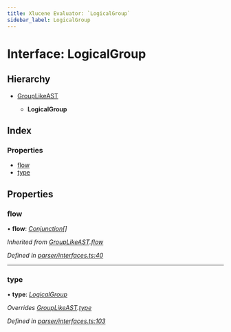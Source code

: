 ```yaml
---
title: Xlucene Evaluator: `LogicalGroup`
sidebar_label: LogicalGroup
---
```


# Interface: LogicalGroup

## Hierarchy

* [GroupLikeAST](grouplikeast.md)

  * **LogicalGroup**

## Index

### Properties

* [flow](logicalgroup.md#flow)
* [type](logicalgroup.md#type)

## Properties

###  flow

• **flow**: *[Conjunction](conjunction.md)[]*

*Inherited from [GroupLikeAST](grouplikeast.md).[flow](grouplikeast.md#flow)*

*Defined in [parser/interfaces.ts:40](https://github.com/terascope/teraslice/blob/0ae31df4/packages/xlucene-evaluator/src/parser/interfaces.ts#L40)*

___

###  type

• **type**: *[LogicalGroup](../enums/asttype.md#logicalgroup)*

*Overrides [GroupLikeAST](grouplikeast.md).[type](grouplikeast.md#type)*

*Defined in [parser/interfaces.ts:103](https://github.com/terascope/teraslice/blob/0ae31df4/packages/xlucene-evaluator/src/parser/interfaces.ts#L103)*
